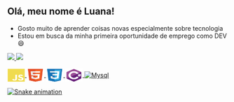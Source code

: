 ## Olá, meu nome é Luana! ##

* Gosto muito de aprender coisas novas especialmente sobre tecnologia
* Estou em busca da minha primeira oportunidade de emprego como DEV 😄 

<div align="left">
  <a href="https://github.com/LuanaDevFull">
  <img height="180em" src="https://github-readme-stats.vercel.app/api?username=LuanaDevFull&show_icons=true&theme=tokyonight&include_all_commits=true&count_private=true"/>
  <img height="180em" src="https://github-readme-stats.vercel.app/api/top-langs/?username=LuanaDevFull&layout=compact&langs_count=7&theme=tokyonight"/>
</div>

<div style="display: inline_block"><br>
  <img align="center" alt="Rafa-Js" height="30" width="40" src="https://raw.githubusercontent.com/devicons/devicon/master/icons/javascript/javascript-plain.svg">
  <img align="center" alt="Rafa-HTML" height="30" width="40" src="https://raw.githubusercontent.com/devicons/devicon/master/icons/html5/html5-original.svg">
  <img align="center" alt="Rafa-CSS" height="30" width="40" src="https://raw.githubusercontent.com/devicons/devicon/master/icons/css3/css3-original.svg">
  <img align="center" alt="Rafa-Csharp" height="30" width="40" src="https://raw.githubusercontent.com/devicons/devicon/master/icons/csharp/csharp-original.svg">
  <img align="center" alt="Mysql" height="30" width="60" src="https://img.shields.io/badge/MySQL-005C84?style=for-the-badge&logo=mysql&logoColor=white">
</div>

  ![Snake animation](https://github.com/LuanaDevFull/LuanaDevFull/blob/output/github-contribution-grid-snake.svg)
